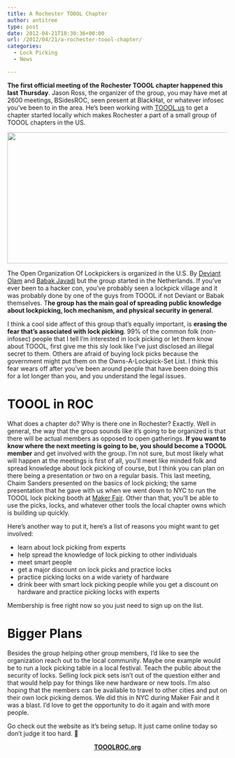 ```yaml
---
title: A Rochester TOOOL Chapter
author: antitree
type: post
date: 2012-04-21T18:30:36+00:00
url: /2012/04/21/a-rochester-toool-chapter/
categories:
  - Lock Picking
  - News

---
```

**The first official meeting of the Rochester TOOOL chapter happened this last Thursday**. Jason Ross, the organizer of the group, you may have met at 2600 meetings, BSidesROC, seen present at BlackHat, or whatever infosec you&#8217;ve been to in the area. He&#8217;s been working with [TOOOL.us][1] to get a chapter started locally which makes Rochester a part of a small group of TOOOL chapters in the US.

[<img class="aligncenter size-full wp-image-213" title="usa_map" src="http://www.antitree.com/wp-content/uploads/2012/04/usa_map.png" alt="" width="600" height="300" srcset="/wp-content/uploads/2012/04/usa_map.png 600w, /wp-content/uploads/2012/04/usa_map-300x150.png 300w" sizes="(max-width: 600px) 100vw, 600px" />][2]

The Open Organization Of Lockpickers is organized in the U.S. By [Deviant Olam][3] and [Babak Javadi][4] but the group started in the Netherlands. If you&#8217;ve ever been to a hacker con, you&#8217;ve probably seen a lockpick village and it was probably done by one of the guys from TOOOL if not Deviant or Babak themselves. T**he group has the main goal of spreading public knowledge about lockpicking, loch mechanism, and physical security in general**.

I think a cool side affect of this group that&#8217;s equally important, is **erasing the fear that&#8217;s associated with lock picking**. 99% of the common folk (non-infosec) people that I tell I&#8217;m interested in lock picking or let them know about TOOOL, first give me this sly look like I&#8217;ve just disclosed an illegal secret to them. Others are afraid of buying lock picks because the government might put them on the Owns-A-Lockpick-Set List. I think this fear wears off after you&#8217;ve been around people that have been doing this for a lot longer than you, and you understand the legal issues.

# TOOOL in ROC

What does a chapter do? Why is there one in Rochester? Exactly. Well in general, the way that the group sounds like it&#8217;s going to be organized is that there will be actual members as opposed to open gatherings. **If you want to know where the next meeting is going to be, you should become a TOOOL member** and get involved with the group. I&#8217;m not sure, but most likely what will happen at the meetings is first of all, you&#8217;ll meet like minded folk and spread knowledge about lock picking of course, but I think you can plan on there being a presentation or two on a regular basis. This last meeting, Chaim Sanders presented on the basics of lock picking; the same presentation that he gave with us when we went down to NYC to run the TOOOL lock picking booth at [Maker Fair][5]. Other than that, you&#8217;ll be able to use the picks, locks, and whatever other tools the local chapter owns which is building up quickly.

Here&#8217;s another way to put it, here&#8217;s a list of reasons you might want to get involved:

  * learn about lock picking from experts
  * help spread the knowledge of lock picking to other individuals
  * meet smart people
  * get a major discount on lock picks and practice locks
  * practice picking locks on a wide variety of hardware
  * drink beer with smart lock picking people while you get a discount on hardware and practice picking locks with experts

Membership is free right now so you just need to sign up on the list.

# Bigger Plans

Besides the group helping other group members, I&#8217;d like to see the organization reach out to the local community. Maybe one example would be to run a lock picking table in a local festival. Teach the public about the security of locks. Selling lock pick sets isn&#8217;t out of the question either and that would help pay for things like new hardware or new tools. I&#8217;m also hoping that the members can be available to travel to other cities and put on their own lock picking demos. We did this in NYC during Maker Fair and it was a blast. I&#8217;d love to get the opportunity to do it again and with more people.

Go check out the website as it&#8217;s being setup. It just came online today so don&#8217;t judge it too hard. 🙂

<p style="text-align: center;">
  <strong><a href="http://www.tooolroc.org">TOOOLROC.org</a></strong>
</p>

 [1]: http://www.toool.us
 [2]: http://www.antitree.com/wp-content/uploads/2012/04/usa_map.png
 [3]: http://www.deviating.net
 [4]: @babakjavadi
 [5]: http://makerfaire.com/